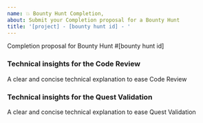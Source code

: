 ```yaml
---
name: 💥 Bounty Hunt Completion,
about: Submit your Completion proposal for a Bounty Hunt
title: '[project] - [bounty hunt id] - '
---
```


Completion proposal for Bounty Hunt #[bounty hunt id]

### Technical insights for the Code Review

A clear and concise technical explanation to ease Code Review

### Technical insights for the Quest Validation

A clear and concise technical explanation to ease Quest Validation
